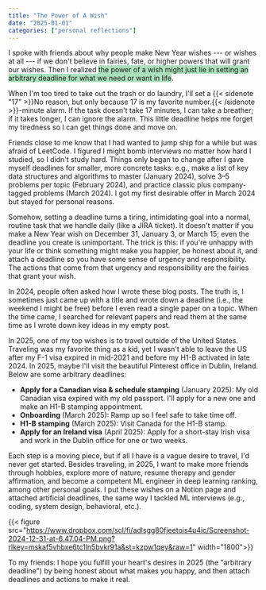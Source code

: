 ```yaml
---
title: "The Power of A Wish"
date: "2025-01-01"
categories: ["personal reflections"]
---
```


I spoke with friends about why people make New Year wishes --- or wishes at all --- if we don't believe in fairies, fate, or higher powers that will grant our wishes. Then I realized <span style="background-color: #abe0bb">the power of a wish might just lie in setting an arbitrary deadline for what we need or want in life</span>.

When I'm too tired to take out the trash or do laundry, I'll set a {{< sidenote "17" >}}No reason, but only because 17 is my favorite number.{{< /sidenote >}}-minute alarm. If the task doesn't take 17 minutes, I can take a breather; if it takes longer, I can ignore the alarm. This little deadline helps me forget my tiredness so I can get things done and move on.

Friends close to me know that I had wanted to jump ship for a while but was afraid of LeetCode. I figured I might bomb interviews no matter how hard I studied, so I didn't study hard. Things only began to change after I gave myself deadlines for smaller, more concrete tasks: e.g., make a list of key data structures and algorithms to master (January 2024), solve 3–5 problems per topic (February 2024), and practice classic plus company-tagged problems (March 2024). I got my first desirable offer in March 2024 but stayed for personal reasons.

Somehow, setting a deadline turns a tiring, intimidating goal into a normal, routine task that we handle daily (like a JIRA ticket). It doesn't matter if you make a New Year wish on December 31, January 3, or March 15; even the deadline you create is unimportant. The trick is this: if you're unhappy with your life or think something might make you happier, be honest about it, and attach a deadline so you have some sense of urgency and responsibility. The actions that come from that urgency and responsibility are the fairies that grant your wish.

In 2024, people often asked how I wrote these blog posts. The truth is, I sometimes just came up with a title and wrote down a deadline (i.e., the weekend I might be free) before I even read a single paper on a topic. When the time came, I searched for relevant papers and read them at the same time as I wrote down key ideas in my empty post.

In 2025, one of my top wishes is to travel outside of the United States. Traveling was my favorite thing as a kid, yet I wasn't able to leave the US after my F-1 visa expired in mid-2021 and before my H1-B activated in late 2024. In 2025, maybe I'll visit the beautiful Pinterest office in Dublin, Ireland. Below are some arbitrary deadlines:

- **Apply for a Canadian visa & schedule stamping** (January 2025): My old Canadian visa expired with my old passport. I'll apply for a new one and make an H1-B stamping appointment.
- **Onboarding** (March 2025): Ramp up so I feel safe to take time off.
- **H1-B stamping** (March 2025):  Visit Canada for the H1-B stamp.
- **Apply for an Ireland visa** (April 2025): Apply for a short-stay Irish visa and work in the Dublin office for one or two weeks. 

Each step is a moving piece, but if all I have is a vague desire to travel, I'd never get started. Besides traveling, in 2025, I want to make more friends through hobbies, explore more of nature, resume therapy and gender affirmation, and become a competent ML engineer in deep learning ranking, among other personal goals. I put these wishes on a Notion page and attached artificial deadlines, the same way I tackled ML interviews (e.g., coding, system design, behavioral, etc.).

{{< figure src="https://www.dropbox.com/scl/fi/adlsgg80fjeetois4u4ic/Screenshot-2024-12-31-at-6.47.04-PM.png?rlkey=mskaf5vhbxe6tc1ln5bvkr91a&st=kzpw1qey&raw=1" width="1800">}}

To my friends: I hope you fulfill your heart's desires in 2025 (the "arbitrary deadline") by being honest about what makes you happy, and then attach deadlines and actions to make it real.